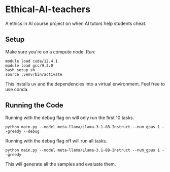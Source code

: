 # Ethical-AI-teachers
A ethics in AI course project on when AI tutors help students cheat.

## Setup
Make sure you're on a compute node. Run:
```
module load cuda/12.4.1 
module load gcc/9.3.0
bash setup.sh
source .venv/bin/activate
```
This installs uv and the dependencies into a virtual environment. Feel free to use conda.

## Running the Code
Running with the debug flag on will only run the first 10 tasks.
```
python main.py --model meta-llama/Llama-3.1-8B-Instruct --num_gpus 1 --greedy --debug
```
Running with the debug flag off will run all tasks.
```
python main.py --model meta-llama/Llama-3.1-8B-Instruct --num_gpus 1 --greedy
```
This will generate all the samples and evaluate them.